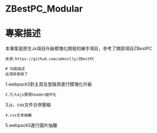 # ZBestPC_Modular
# 專案描述
本專案是原生Js項目升級模塊化開發的練手項目，參考了開原項目ZBestPC
```  
來源:https://github.com/adminlly/ZBestPC

# 功能描述
此項目使用了
```  
1.webpack5對主頁及登錄頁進行模塊化升級
```  
2.引入ejs實現header組件化
```  
3.js、css文件合併壓縮
```  
4.css文本抽離
```  
5.webpack5進行圖片抽離
